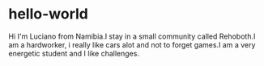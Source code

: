 # hello-world
Hi I'm Luciano from Namibia.I stay in a small community called Rehoboth.I am a hardworker, i really like cars alot and not to forget games.I am a very energetic student and I like challenges.
